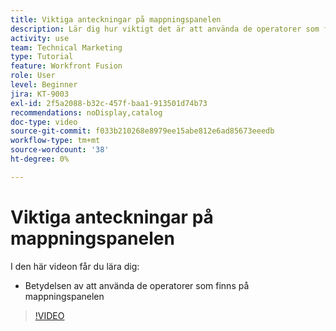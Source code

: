 ```yaml
---
title: Viktiga anteckningar på mappningspanelen
description: Lär dig hur viktigt det är att använda de operatorer som finns på mappningspanelen i  [!DNL Adobe Workfront Fusion].
activity: use
team: Technical Marketing
type: Tutorial
feature: Workfront Fusion
role: User
level: Beginner
jira: KT-9003
exl-id: 2f5a2088-b32c-457f-baa1-913501d74b73
recommendations: noDisplay,catalog
doc-type: video
source-git-commit: f033b210268e8979ee15abe812e6ad85673eeedb
workflow-type: tm+mt
source-wordcount: '38'
ht-degree: 0%

---
```


# Viktiga anteckningar på mappningspanelen

I den här videon får du lära dig:

* Betydelsen av att använda de operatorer som finns på mappningspanelen

>[!VIDEO](https://video.tv.adobe.com/v/335263/?quality=12&learn=on)
